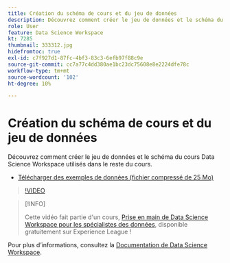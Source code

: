 ```yaml
---
title: Création du schéma de cours et du jeu de données
description: Découvrez comment créer le jeu de données et le schéma du cours Data Science Workspace utilisés dans le reste du cours.
role: User
feature: Data Science Workspace
kt: 7285
thumbnail: 333312.jpg
hidefromtoc: true
exl-id: c7f927d1-87fc-4bf3-83c3-6efb97f88c9e
source-git-commit: cc7a77c4dd380ae1bc23dc75608e8e2224dfe78c
workflow-type: tm+mt
source-wordcount: '102'
ht-degree: 10%

---
```


# Création du schéma de cours et du jeu de données

Découvrez comment créer le jeu de données et le schéma du cours Data Science Workspace utilisés dans le reste du cours.

* [Télécharger des exemples de données (fichier compressé de 25 Mo)](../assets/DSW-course-sample-assets.zip)

>[!VIDEO](https://video.tv.adobe.com/v/333312?quality=12&learn=on)

>[!INFO]
>
> Cette vidéo fait partie d&#39;un cours, [Prise en main de Data Science Workspace pour les spécialistes des données](https://experienceleague.adobe.com/?recommended=ExperiencePlatform-U-1-2021.1.dsw), disponible gratuitement sur Experience League !

Pour plus d’informations, consultez la [Documentation de Data Science Workspace](https://experienceleague.adobe.com/docs/experience-platform/data-science-workspace/home.html?lang=fr).